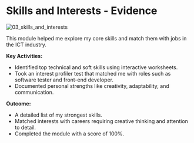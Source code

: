 # Skills and Interests - Evidence

![03_skills_and_interests](https://github.com/user-attachments/assets/e6a62b92-e3ea-4567-9e1f-cef3c97c6ecb)


This module helped me explore my core skills and match them with jobs in the ICT industry.

**Key Activities:**
- Identified top technical and soft skills using interactive worksheets.
- Took an interest profiler test that matched me with roles such as software tester and front-end developer.
- Documented personal strengths like creativity, adaptability, and communication.

**Outcome:**
- A detailed list of my strongest skills.
- Matched interests with careers requiring creative thinking and attention to detail.
- Completed the module with a score of 100%.
